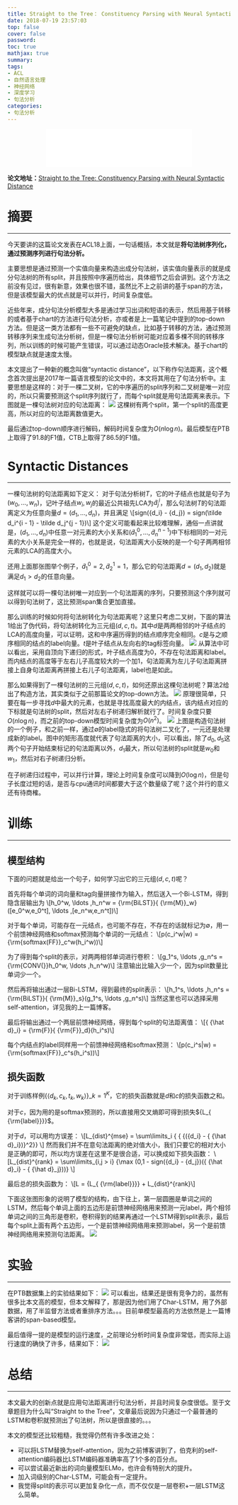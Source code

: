 ```yaml
---
title: Straight to the Tree： Constituency Parsing with Neural Syntactic Distance
date: 2018-07-19 23:57:03
top: false
cover: false
password:
toc: true
mathjax: true
summary:
tags:
- ACL
- 自然语言处理
- 神经网络
- 深度学习
- 句法分析
categories:
- 句法分析
---
```


<div align="middle"><iframe frameborder="no" border="0" marginwidth="0" marginheight="0" width=330 height=86 src="//music.163.com/outchain/player?type=2&id=451169473&auto=1&height=66"></iframe></div>

**论文地址：**[Straight to the Tree: Constituency Parsing with Neural Syntactic Distance](http://aclweb.org/anthology/P18-1108)

# 摘要
---
今天要讲的这篇论文发表在ACL18上面，一句话概括，本文就是**将句法树序列化，通过预测序列进行句法分析。**

主要思想是通过预测一个实值向量来构造出成分句法树，该实值向量表示的就是成分句法树的所有split，并且按照中序遍历给出，具体细节之后会讲到。这个方法之前没有见过，很有新意，效果也很不错，虽然比不上之前讲的基于span的方法，但是该模型最大的优点就是可以并行，时间复杂度低。

近些年来，成分句法分析模型大多是通过学习出词和短语的表示，然后用基于转移的或者基于chart的方法进行句法分析，亦或者是上一篇笔记中提到的top-down方法。但是这一类方法都有一些不可避免的缺点，比如基于转移的方法，通过预测转移序列来生成句法分析树，但是一棵句法分析树可能对应着多棵不同的转移序列，所以训练的时候可能产生错误，可以通过动态Oracle技术解决。基于chart的模型缺点就是速度太慢。

本文提出了一种新的概念叫做“syntactic distance”，以下称作句法距离，这个概念首次提出是2017年一篇语言模型的论文中的，本文将其用在了句法分析中。主要思想是这样的：对于一棵二叉树，它的中序遍历的split序列和二叉树是唯一对应的，所以只需要预测这个split序列就行了，而每个split就是用句法距离来表示。下图就是一棵句法树对应的句法距离：
![](1.png)
这棵树有两个split，第一个split的高度更高，所以对应的句法距离数值更大。

最后通过top-down顺序进行解码，解码时间复杂度为$O(n\log n)$。最后模型在PTB上取得了91.8的F1值，CTB上取得了86.5的F1值。

# Syntactic Distances
---
一棵句法树的句法距离如下定义：
对于句法分析树$T$，它的叶子结点也就是句子为$({w_0}, \ldots ,{w_n})$，记叶子结点$w_i,w_j$的最近公共祖先LCA为$\tilde d_j^i$，那么句法树$T$的句法距离定义为任意向量$d = ({d_1}, \ldots ,{d_n})$，并且满足
\\[sign({d_i} - {d_j}) = sign(\tilde d_i^{i - 1} - \tilde d_j^{j - 1})\\]
这个定义可能看起来比较难理解，通俗一点讲就是，$({d_1}, \ldots ,{d_n})$中任意一对元素的大小关系和$(\tilde d_1^0, \ldots ,\tilde d_n^{n - 1})$中下标相同的一对元素的大小关系是完全一样的，也就是说，句法距离大小反映的是一个句子两两相邻元素的LCA的高度大小。

还用上面那张图举个例子，$\tilde d_1^0 = 2,\tilde d_2^1 = 1$，那么它的句法距离$d=(d_1,d_2)$就是满足$d_1>d_2$的任意向量。

这样就可以将一棵句法树唯一对应到一个句法距离的序列，只要预测这个序列就可以得到句法树了，这比预测span集合更加直接。

那么训练的时候如何将句法树转化为句法距离呢？这里只考虑二叉树，下面的算法1给出了伪代码，将句法树转化为三元组$(d,c,t)$。其中$d$是两两相邻的叶子结点的LCA的高度向量，可以证明，这和中序遍历得到的结点顺序完全相同。$c$是与之顺序相同的结点的label向量。$t$是叶子结点从左向右的tag标签向量。
![](2.png)
从算法中可以看出，采用自顶向下递归的形式，叶子结点高度为0，不存在句法距离和label。而内结点的高度等于左右儿子高度较大的一个加1，句法距离为左儿子句法距离拼接上自身句法距离再拼接上右儿子句法距离，label也是如此。

那么如果得到了一棵句法树的三元组$(d,c,t)$，如何还原出这棵句法树呢？算法2给出了构造方法，其实类似于之前那篇论文的top-down方法。
![](3.png)
原理很简单，只要在每一步寻找$d$中最大的元素，也就是寻找高度最大的内结点，该内结点对应的下标就是句法树的split，然后对左右子树递归解析就行了。时间复杂度只要$O(n\log n)$，而之前的top-down模型时间复杂度为$O(n^2)$。
![](4.png)
上图是构造句法树的一个例子，和之前一样，通过$\emptyset$的label隐式的将句法树二叉化了，一元还是处理成新的label。图中的矩形高度就代表了句法距离的大小，可以看出，除了$d_0,d_5$这两个句子开始结束标记的句法距离以外，$d_1$最大，所以句法树的split就是$w_0$和$w_1$，然后对右子树递归分析。

在子树递归过程中，可以并行计算，理论上时间复杂度可以降到$O(\log n)$，但是句子长度过短的话，是否与cpu通讯时间都要大于这个数量级了呢？这个并行的意义还有待商榷。

# 训练
---
## 模型结构
下面的问题就是给出一个句子，如何学习出它的三元组$(d,c,t)$呢？

首先将每个单词的词向量和tag向量拼接作为输入，然后送入一个Bi-LSTM，得到隐含层输出为
\\[h_0^w, \ldots ,h_n^w = {\rm{BiLST}}{ {\rm{M}}\_w}([e_0^w,e_0^t], \ldots ,[e_n^w,e_n^t])\\]

对于每个单词，可能存在一元结点，也可能不存在，不存在的话就标记为$\emptyset$，用一个前馈神经网络和softmax预测每个单词的一元结点：
\\[p(c_i^w|w) = {\rm{softmax(FF}}\_c^w(h_i^w))\\]

为了得到每个split的表示，对两两相邻单词进行卷积：
\\[g_1^s, \ldots ,g_n^s = {\rm{CONV(}}h_0^w, \ldots ,h_n^w)\\]
注意输出比输入少一个，因为split数量比单词少一个。

然后再将输出通过一层Bi-LSTM，得到最终的split表示：
\\[h_1^s, \ldots ,h_n^s = {\rm{BiLST}}{ {\rm{M}}\_s}(g_1^s, \ldots ,g_n^s)\\]
当然这里也可以选择采用self-attention，详见我的上一篇博客。

最后将输出通过一个两层前馈神经网络，得到每个split的句法距离值：
\\[{ {\hat d}\_i} = {\rm{F}}{ {\rm{F}}\_d}(h_i^s)\\]

每个内结点的label同样用一个前馈神经网络和softmax预测：
\\[p(c_i^s|w) = {\rm{softmax(FF}}\_c^s(h_i^s))\\]

## 损失函数
对于训练样例$\left\{ {\left\langle { {d_k},{c_k},{t_k},{w_k}} \right\rangle } \right\}\_{k = 1}^K$，它的损失函数就是$d$和$c$的损失函数之和。

对于$c$，因为用的是softmax预测的，所以直接用交叉熵即可得到损失${L_{ {\rm{label}}}}$。

对于$d$，可以用均方误差：
\\[L_{dist}^{mse} = \sum\limits_i { { {({d_i} - { {\hat d}\_i})}^2}} \\]
然而我们并不在意句法距离的绝对值大小，我们只要它的相对大小是正确的即可，所以均方误差在这里不是很合适，可以换成如下损失函数：
\\[L_{dist}^{rank} = \sum\limits_{i,j > i} {\max (0,1 - sign({d_i} - {d_j})({ {\hat d}\_i} - { {\hat d}\_j}))} \\]

最后总的损失函数为：
\\[L = {L_{ {\rm{label}}}} + L_{dist}^{rank}\\]

下面这张图形象的说明了模型的结构，由下往上，第一层圆圈是单词之间的LSTM，然后每个单词上面的五边形是前馈神经网络用来预测一元label，两个相邻单词之间的三角形是卷积，卷积得到的结果再通过一个LSTM得到split表示，最后每个split上面有两个五边形，一个是前馈神经网络用来预测label，另一个是前馈神经网络用来预测句法距离。
![](5.png)

# 实验
---
在PTB数据集上的实验结果如下：
![](6.png)
可以看出，结果还是很有竞争力的，虽然有很多比本文高的模型，但本文解释了，那是因为他们用了Char-LSTM，用了外部数据，用了半监督方法或者重排序方法。。。目前单模型最高的方法依然是上一篇博客讲的span-based模型。

最后值得一提的是模型的运行速度，之前理论分析时间复杂度非常低，而实际上运行速度的确快了许多，结果如下：
![](7.png)

# 总结
---
本文最大的创新点就是应用句法距离进行句法分析，并且时间复杂度很低。至于文章题目为什么叫“Straight to the Tree”，文章最后说因为只通过一个最普通的LSTM和卷积就预测出了句法树，所以是很直接的。。。

本文的模型还比较粗糙，我觉得仍然有许多改进之处：
* 可以将LSTM替换为self-attention，因为之前博客讲到了，伯克利的self-attention编码器比LSTM编码器准确率高了1个多的百分点。
* 可以尝试最近新出的词向量模型ELMo，也许会有特别大的提升。
* 加入词级别的Char-LSTM，可能会有一定提升。
* 我觉得split的表示可以更加复杂化一点，而不仅仅是一层卷积+一层LSTM这么简单。